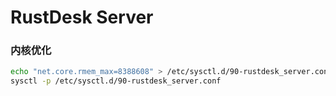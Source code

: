 # RustDesk Server

### 内核优化

```sh
echo "net.core.rmem_max=8388608" > /etc/sysctl.d/90-rustdesk_server.conf
sysctl -p /etc/sysctl.d/90-rustdesk_server.conf
```
